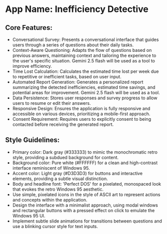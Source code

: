 # **App Name**: Inefficiency Detective

## Core Features:

- Conversational Survey: Presents a conversational interface that guides users through a series of questions about their daily tasks.
- Context-Aware Questioning: Adapts the flow of questions based on previous answers, maintaining context and tailoring the experience to the user's specific situation. Gemini 2.5 flash will be used as a tool to improve efficiency.
- Time Lost Calculation: Calculates the estimated time lost per week due to repetitive or inefficient tasks, based on user input.
- Automated Report Generation: Generates a personalized report summarizing the detected inefficiencies, estimated time savings, and potential areas for improvement. Gemini 2.5 flash will be used as a tool.
- Data Persistence: Stores user responses and survey progress to allow users to resume or edit their answers.
- Responsive Design: Ensures the application is fully responsive and accessible on various devices, prioritizing a mobile-first approach.
- Consent Requirement: Requires users to explicitly consent to being contacted before receiving the generated report.

## Style Guidelines:

- Primary color: Dark gray (#333333) to mimic the monochromatic retro style, providing a subdued background for content.
- Background color: Pure white (#FFFFFF) for a clean and high-contrast interface reminiscent of Windows 95.
- Accent color: Light gray (#D3D3D3) for buttons and interactive elements, providing a subtle visual distinction.
- Body and headline font: 'Perfect DOS' for a pixelated, monospaced look that evokes the retro Windows 95 aesthetic.
- Use simple, pixelated icons in the style of ASCII art to represent actions and concepts within the application.
- Design the interface with a minimalist approach, using modal windows and rectangular buttons with a pressed effect on click to emulate the Windows 95 UI.
- Implement subtle slide animations for transitions between questions and use a blinking cursor style for text inputs.